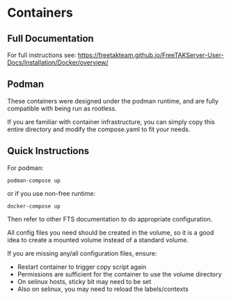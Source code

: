 # Containers
## Full Documentation
For full instructions see: https://freetakteam.github.io/FreeTAKServer-User-Docs/Installation/Docker/overview/

## Podman
These containers were designed under the podman runtime, and are fully compatible with being run as rootless.

If you are familiar with container infrastructure, you can simply copy this entire directory and modify the compose.yaml
to fit your needs.

## Quick Instructions

For podman:
```shell
podman-compose up
```

or if you use non-free runtime:

```shell
docker-compose up
```

Then refer to other FTS documentation to do appropriate configuration.

All config files you need should be created in the volume, so it is a good idea to create a mounted volume instead of a 
standard volume.

If you are missing any/all configuration files, ensure:
  - Restart container to trigger copy script again
  - Permissions are sufficient for the container to use the volume directory
  - On selinux hosts, sticky bit may need to be set
  - Also on selinux, you may need to reload the labels/contexts
